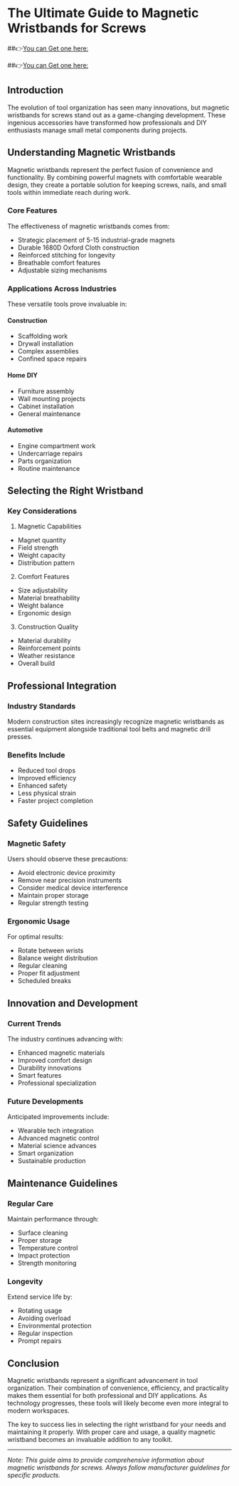 # The Ultimate Guide to Magnetic Wristbands for Screws


##👉[You can Get one here: ](https://magneticwristbands.com/) 

##👉[You can Get one here: ](https://magneticwristbands.com/)
## Introduction 
The evolution of tool organization has seen many innovations, but magnetic wristbands for screws stand out as a game-changing development. These ingenious accessories have transformed how professionals and DIY enthusiasts manage small metal components during projects.

## Understanding Magnetic Wristbands

Magnetic wristbands represent the perfect fusion of convenience and functionality. By combining powerful magnets with comfortable wearable design, they create a portable solution for keeping screws, nails, and small tools within immediate reach during work.

### Core Features

The effectiveness of magnetic wristbands comes from:

* Strategic placement of 5-15 industrial-grade magnets
* Durable 1680D Oxford Cloth construction
* Reinforced stitching for longevity
* Breathable comfort features
* Adjustable sizing mechanisms

### Applications Across Industries

These versatile tools prove invaluable in:

#### Construction
- Scaffolding work
- Drywall installation
- Complex assemblies
- Confined space repairs

#### Home DIY
- Furniture assembly
- Wall mounting projects
- Cabinet installation
- General maintenance

#### Automotive
- Engine compartment work
- Undercarriage repairs
- Parts organization
- Routine maintenance

## Selecting the Right Wristband

### Key Considerations

1. Magnetic Capabilities
  - Magnet quantity
  - Field strength
  - Weight capacity
  - Distribution pattern

2. Comfort Features
  - Size adjustability
  - Material breathability
  - Weight balance
  - Ergonomic design

3. Construction Quality
  - Material durability
  - Reinforcement points
  - Weather resistance
  - Overall build

## Professional Integration

### Industry Standards
Modern construction sites increasingly recognize magnetic wristbands as essential equipment alongside traditional tool belts and magnetic drill presses.

### Benefits Include
* Reduced tool drops
* Improved efficiency
* Enhanced safety
* Less physical strain
* Faster project completion

## Safety Guidelines

### Magnetic Safety
Users should observe these precautions:

* Avoid electronic device proximity
* Remove near precision instruments
* Consider medical device interference
* Maintain proper storage
* Regular strength testing

### Ergonomic Usage
For optimal results:

* Rotate between wrists
* Balance weight distribution
* Regular cleaning
* Proper fit adjustment
* Scheduled breaks

## Innovation and Development

### Current Trends
The industry continues advancing with:

* Enhanced magnetic materials
* Improved comfort design
* Durability innovations
* Smart features
* Professional specialization

### Future Developments
Anticipated improvements include:

* Wearable tech integration
* Advanced magnetic control
* Material science advances
* Smart organization
* Sustainable production

## Maintenance Guidelines

### Regular Care
Maintain performance through:

* Surface cleaning
* Proper storage
* Temperature control
* Impact protection
* Strength monitoring

### Longevity
Extend service life by:

* Rotating usage
* Avoiding overload
* Environmental protection
* Regular inspection
* Prompt repairs

## Conclusion

Magnetic wristbands represent a significant advancement in tool organization. Their combination of convenience, efficiency, and practicality makes them essential for both professional and DIY applications. As technology progresses, these tools will likely become even more integral to modern workspaces.

The key to success lies in selecting the right wristband for your needs and maintaining it properly. With proper care and usage, a quality magnetic wristband becomes an invaluable addition to any toolkit.

---

*Note: This guide aims to provide comprehensive information about magnetic wristbands for screws. Always follow manufacturer guidelines for specific products.*
